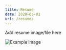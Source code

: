 ```yaml
---
title: Resume
date: 2020-05-01
url: /resume/
--- 
```


Add resume image/file here 

![Example image](/images/resume.png) 